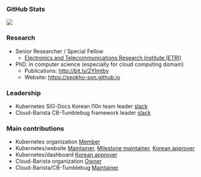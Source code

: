 
### GitHub Stats
<a href="https://seokho-son.github.io/">
  <img align="center" src="https://github-readme-stats.vercel.app/api?username=seokho-son&hide_border=true&show_icons=true" />
</a>

### Research
- Senior Researcher / Special Fellow
  - [Electronics and Telecommunications Research Institute (ETRI)](https://www.etri.re.kr/eng/main/main.etri)
- PhD. in computer science (especially for cloud computing domain)
  - Publications: http://bit.ly/2YImtbv
  - Website: https://seokho-son.github.io

### Leadership
- Kubernetes SIG-Docs Korean l10n team leader [slack](https://kubernetes.slack.com/archives/CA1MMR86S)
- Cloud-Barista CB-Tumblebug framework leader [slack](https://cloud-barista.slack.com/archives/CJQ7575PU)

### Main contributions
- Kubernetes organization [Member](https://github.com/orgs/kubernetes/people?query=seokho-son) 
- Kubernetes/website [Maintainer](https://github.com/orgs/kubernetes/teams/website-maintainers/members), [Milestone maintainer](https://github.com/orgs/kubernetes/teams/website-milestone-maintainers/members), [Korean approver](https://github.com/orgs/kubernetes/teams/sig-docs-ko-owners/members)
- Kubernetes/dashboard [Korean approver](https://github.com/kubernetes/dashboard/blob/master/i18n/ko/OWNERS) 
- Cloud-Barista organization [Owner](https://github.com/cloud-barista) 
- Cloud-Barista/CB-Tumblebug [Maintainer](https://github.com/cloud-barista/cb-tumblebug) 

<!--
**seokho-son/seokho-son** is a ✨ _special_ ✨ repository because its `README.md` (this file) appears on your GitHub profile.

Here are some ideas to get you started:

- 🔭 I’m currently working on ...
- 🌱 I’m currently learning ...
- 👯 I’m looking to collaborate on ...
- 🤔 I’m looking for help with ...
- 💬 Ask me about ...
- 📫 How to reach me: ...
- 😄 Pronouns: ...
- ⚡ Fun fact: ...
-->
